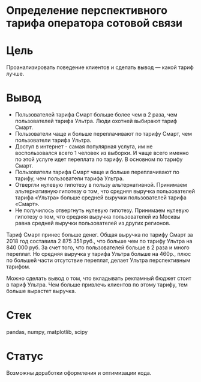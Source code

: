 # Определение перспективного тарифа оператора сотовой связи

# Цель

Проанализировать поведение клиентов и сделать вывод — какой тариф лучше.

# Вывод

* Пользователей тарифа Смарт больше более чем в 2 раза, чем пользователей тарифа Ультра. Люди охотней выбирают тариф Смарт.
* Пользователи чаще и больше переплачивают по тарифу Смарт, чем пользователи тарифа Ультра.
* Доступ в интернет - самая популярная услуга, им не воспользовался всего 1 человек из выборки. И чаще всего именно по этой услуге идет переплата по тарифу. В основном по тарифу Смарт.
* Пользователи тарифа Смарт чаще и больше переплачивают по тарифу, чем пользователи тарифа Ультра.
* Отвергли нулевую гипотезу в пользу альтернативной. Принимаем альтернативную гипотезу о том, что средняя выручка пользователей тарифа «Ультра» больше средней выручки пользователей тарифа «Смарт».
* Не получилось отвергнуть нулевую гипотезу. Принимаем нулевую гипотезу о том, что средняя выручка пользователей из Москвы равна средней выручки пользователей из других регионов.

Тариф Смарт принес больше денег. Общая выручка по тарифу Смарт за 2018 год составила 2 875 351 руб., что больше чем по тарифу Ультра на 840 000 руб. За счет того, что пользователей больше в 2 раза и много переплат. Но средняя выручка у тарифа Ультра больше на 460р., плюс по большей части отсутствие переплат, делает Ультра перспективным тарифом.

Можно сделать вывод о том, что вкладывать рекламный бюджет стоит в тариф Ультра. Чем больше привлечь клиентов по этому тарифу, тем больше вырастет выручка.


# Стек

pandas, numpy, matplotlib, scipy

# Статус

Возможны доработки оформления и оптимизации кода.

